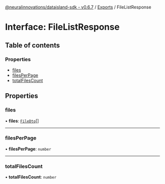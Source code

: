 [@neuralinnovations/dataisland-sdk - v0.6.7](../../README.md) / [Exports](../modules.md) / FileListResponse

# Interface: FileListResponse

## Table of contents

### Properties

- [files](FileListResponse.md#files)
- [filesPerPage](FileListResponse.md#filesperpage)
- [totalFilesCount](FileListResponse.md#totalfilescount)

## Properties

### files

• **files**: [`FileDto`](FileDto.md)[]

___

### filesPerPage

• **filesPerPage**: `number`

___

### totalFilesCount

• **totalFilesCount**: `number`
